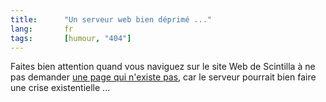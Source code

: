 ```yaml
--- 
title:      "Un serveur web bien déprimé ..." 
lang:       fr 
tags:       [humour, "404"]
---
```



Faites bien attention quand vous naviguez sur le site Web de Scintilla à ne pas demander [une page qui n'existe pas](http://www.scintilla.utwente.nl/nosuchfile), car le serveur pourrait bien faire une crise existentielle ...
